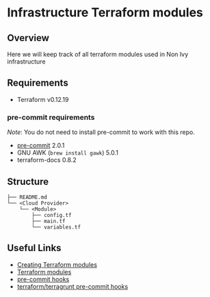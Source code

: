 # Infrastructure Terraform modules

## Overview

Here we will keep track of all terraform modules used in Non Ivy infrastructure

## Requirements

- Terraform v0.12.19

### pre-commit requirements

*Note*: You do not need to install pre-commit to work with this repo.

- [pre-commit](https://pre-commit.com/#install) 2.0.1
- GNU AWK (`brew install gawk`) 5.0.1
- terraform-docs 0.8.2

## Structure

```
├── README.md
└── <Cloud Provider>
    └── <Module>
        ├── config.tf
        ├── main.tf
        └── variables.tf
```

## Useful Links

- [Creating Terraform modules](https://www.terraform.io/docs/modules/index.html)
- [Terraform modules](https://www.terraform.io/docs/configuration/modules.html)
- [pre-commit hooks](https://pre-commit.com/#install)
- [terraform/terragrunt pre-commit hooks](https://github.com/antonbabenko/pre-commit-terraform)
